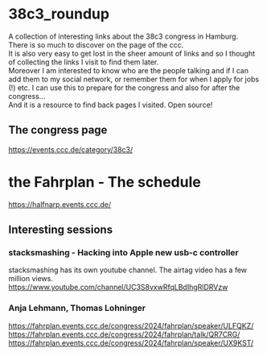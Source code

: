 # 38c3_roundup
A collection of interesting links about the 38c3 congress in Hamburg.  
There is so much to discover on the page of the ccc.  
It is also very easy to get lost in the sheer amount of links and so I thought of collecting the links I visit to find them later.  
Moreover I am interested to know who are the people talking and if I can add them to my social network, or remember them for when I apply for jobs (!) etc. 
I can use this to prepare for the congress and also for after the congress...   
And it is a resource to find back pages I visited. Open source!


## The congress page
https://events.ccc.de/category/38c3/  

# the Fahrplan - The schedule
https://halfnarp.events.ccc.de/

## Interesting sessions

### stacksmashing - Hacking into Apple new usb-c controller
stacksmashing has its own youtube channel. The airtag video has a few million views.  
https://www.youtube.com/channel/UC3S8vxwRfqLBdIhgRlDRVzw

### Anja Lehmann, Thomas Lohninger
https://fahrplan.events.ccc.de/congress/2024/fahrplan/speaker/ULFQKZ/  
https://fahrplan.events.ccc.de/congress/2024/fahrplan/talk/QR7CRG/  
https://fahrplan.events.ccc.de/congress/2024/fahrplan/speaker/UX9KST/  

